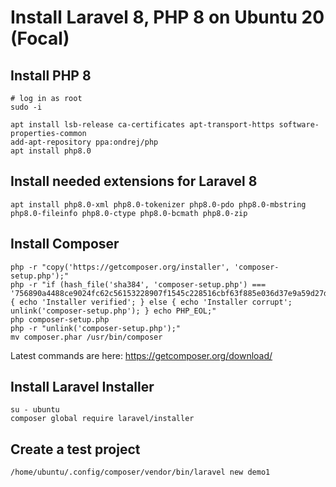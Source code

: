 # Install Laravel 8, PHP 8 on Ubuntu 20 (Focal)

## Install PHP 8

```
# log in as root
sudo -i

apt install lsb-release ca-certificates apt-transport-https software-properties-common
add-apt-repository ppa:ondrej/php
apt install php8.0
```

## Install needed extensions for Laravel 8

```
apt install php8.0-xml php8.0-tokenizer php8.0-pdo php8.0-mbstring php8.0-fileinfo php8.0-ctype php8.0-bcmath php8.0-zip
```

## Install Composer

```
php -r "copy('https://getcomposer.org/installer', 'composer-setup.php');"
php -r "if (hash_file('sha384', 'composer-setup.php') === '756890a4488ce9024fc62c56153228907f1545c228516cbf63f885e036d37e9a59d27d63f46af1d4d07ee0f76181c7d3') { echo 'Installer verified'; } else { echo 'Installer corrupt'; unlink('composer-setup.php'); } echo PHP_EOL;"
php composer-setup.php
php -r "unlink('composer-setup.php');"
mv composer.phar /usr/bin/composer
```

Latest commands are here: https://getcomposer.org/download/

## Install Laravel Installer

```
su - ubuntu
composer global require laravel/installer
```

## Create a test project

```
/home/ubuntu/.config/composer/vendor/bin/laravel new demo1
```
